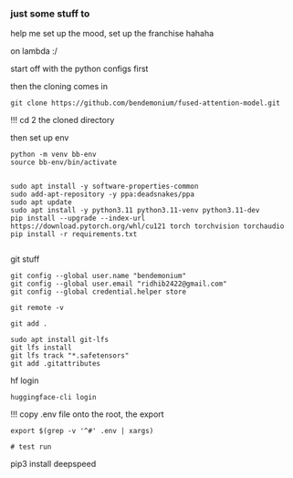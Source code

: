### just some stuff to
help me set up the mood, set up the franchise hahaha

on lambda :/

start off with the python configs first



then the cloning comes in

```
git clone https://github.com/bendemonium/fused-attention-model.git
```

!!! cd 2 the cloned directory


then set up env

```
python -m venv bb-env
source bb-env/bin/activate
```

```

```

```
sudo apt install -y software-properties-common
sudo add-apt-repository -y ppa:deadsnakes/ppa
sudo apt update
sudo apt install -y python3.11 python3.11-venv python3.11-dev
pip install --upgrade --index-url https://download.pytorch.org/whl/cu121 torch torchvision torchaudio
pip install -r requirements.txt
```
```

```

git stuff

```
git config --global user.name "bendemonium"
git config --global user.email "ridhib2422@gmail.com"
git config --global credential.helper store

git remote -v

git add .

sudo apt install git-lfs
git lfs install
git lfs track "*.safetensors"
git add .gitattributes
```

hf login 

```
huggingface-cli login
```

!!! copy .env file onto the root, the export

```
export $(grep -v '^#' .env | xargs)
```

```
# test run

```
pip3 install deepspeed
```
